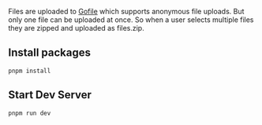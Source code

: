 Files are uploaded to [Gofile](https://gofile.io/api) which supports anonymous file uploads. But only one file can be uploaded at once. So when a user selects multiple files they are zipped and uploaded as files.zip.

## Install packages

```
pnpm install
```

## Start Dev Server

```
pnpm run dev
```
